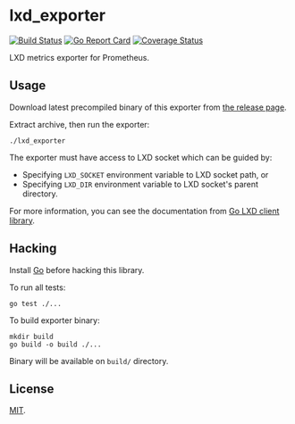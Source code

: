 # lxd_exporter

[![Build Status](https://travis-ci.org/nieltg/lxd_exporter.svg?branch=master)](https://travis-ci.org/nieltg/lxd_exporter)
[![Go Report Card](https://goreportcard.com/badge/github.com/nieltg/lxd_exporter)](https://goreportcard.com/report/github.com/nieltg/lxd_exporter)
[![Coverage Status](https://coveralls.io/repos/github/nieltg/lxd_exporter/badge.svg?branch=master)](https://coveralls.io/github/nieltg/lxd_exporter?branch=master)

LXD metrics exporter for Prometheus.

## Usage

Download latest precompiled binary of this exporter from [the release page](https://github.com/nieltg/lxd_exporter/releases).

Extract archive, then run the exporter:
```
./lxd_exporter
```

The exporter must have access to LXD socket which can be guided by:
- Specifying `LXD_SOCKET` environment variable to LXD socket path, or
- Specifying `LXD_DIR` environment variable to LXD socket's parent directory.

For more information, you can see the documentation from [Go LXD client library](https://godoc.org/github.com/lxc/lxd/client#ConnectLXDUnix).

## Hacking

Install [Go](https://golang.org/dl) before hacking this library.

To run all tests:
```
go test ./...
```

To build exporter binary:
```
mkdir build
go build -o build ./...
```

Binary will be available on `build/` directory.

## License

[MIT](LICENSE).
